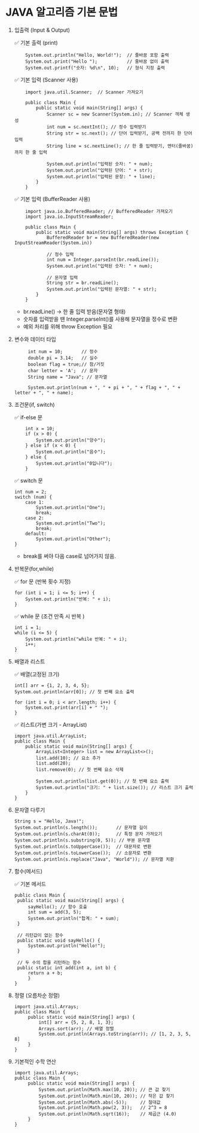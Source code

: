 
<h1>JAVA 알고리즘 기본 문법</h1>

1. 입출력 (Input & Output) <br>

    ✅ 기본 출력 (print)
    ```angular2html
        System.out.println("Hello, World!");  // 줄바꿈 포함 출력
        System.out.print("Hello ");           // 줄바꿈 없이 출력
        System.out.printf("숫자: %d\n", 10);   // 형식 지정 출력
    ```

    ✅ 기본 입력 (Scanner 사용)
    ```angular2html
        import java.util.Scanner;  // Scanner 가져오기

        public class Main {
            public static void main(String[] args) {
                Scanner sc = new Scanner(System.in); // Scanner 객체 생성
                int num = sc.nextInt(); // 정수 입력받기
                String str = sc.next(); // 단어 입력받기, 공백 전까지 한 단어 입력
                String line = sc.nextLine(); // 한 줄 입력받기, 엔터(줄바꿈)까지 한 줄 입력

                System.out.println("입력된 숫자: " + num);
                System.out.println("입력된 단어: " + str);
                System.out.println("입력된 문장: " + line);
            }
        }
    ```
   ✅ 기본 입력 (BufferReader 사용)
    ```angular2html
        import java.io.BufferedReader; // BufferedReader 가져오기
        import java.io.InputStreamReader;

        public class Main {
            public static void main(String[] args) throws Exception {
                BufferedReader br = new BufferedReader(new InputStreamReader(System.in))
                
                // 정수 입력
                int num = Integer.parseInt(br.readLine()); 
                System.out.println("입력된 숫자: " + num);

                // 문자열 입력
                String str = br.readLine();
                System.out.println("입력된 문자열: " + str);
            }
        }
    ```
   - br.readLine() -> 한 줄 입력 받음(문자열 형태)
   - 숫자를 입력받을 땐 Integer.parseInt()를 사용해 문자열을 정수로 변환
   - 예외 처리를 위해 throw Exception 필요

2. 변수와 데이터 타입
   ```angular2html
        int num = 10;       // 정수
        double pi = 3.14;   // 실수
        boolean flag = true;// 참/거짓
        char letter = 'A';  // 문자
        String name = "Java"; // 문자열

        System.out.println(num + ", " + pi + ", " + flag + ", " + letter + ", " + name);
    ```
   
3. 조건문(if, switch)

   ✅ if-else 문
    ```angular2html
        int x = 10;
        if (x > 0) {
            System.out.println("양수");
        } else if (x < 0) {
            System.out.println("음수");
        } else {
            System.out.println("0입니다");
        }
    ```
   
    ✅ switch 문
    ```angular2html
    int num = 2;
    switch (num) {
        case 1:
            System.out.println("One");
            break;
        case 2:
            System.out.println("Two");
            break;
        default:
            System.out.println("Other");
    }
    ```
   - break를 써야 다음 case로 넘어가지 않음.

4. 반복문(for,while)

   ✅ for 문 (반복 횟수 지정)
    ```angular2html
    for (int i = 1; i <= 5; i++) {
        System.out.println("반복: " + i);
    }
    ```

   ✅ while 문 (조건 만족 시 반복 )
    ```angular2html
    int i = 1;
    while (i <= 5) {
        System.out.println("while 반복: " + i);
        i++;
    }
    ```
   
5. 배열과 리스트

   ✅ 배열(고정된 크기)
    ```angular2html
    int[] arr = {1, 2, 3, 4, 5};
    System.out.println(arr[0]); // 첫 번째 요소 출력
    
    for (int i = 0; i < arr.length; i++) {
        System.out.print(arr[i] + " ");
    }
    ```
   ✅ 리스트(가변 크기 - ArrayList)
    ```angular2html
    import java.util.ArrayList;
    public class Main {
        public static void main(String[] args) {
            ArrayList<Integer> list = new ArrayList<>();
            list.add(10); // 요소 추가
            list.add(20);
            list.remove(0); // 첫 번째 요소 삭제
    
            System.out.println(list.get(0)); // 첫 번째 요소 출력
            System.out.println("크기: " + list.size()); // 리스트 크기 출력
        }
    }

    ```
   
6. 문자열 다루기
   ```angular2html
   String s = "Hello, Java!";
   System.out.println(s.length());       // 문자열 길이
   System.out.println(s.charAt(0));      // 특정 문자 가져오기
   System.out.println(s.substring(0, 5)); // 부분 문자열
   System.out.println(s.toUpperCase());  // 대문자로 변환
   System.out.println(s.toLowerCase());  // 소문자로 변환
   System.out.println(s.replace("Java", "World")); // 문자열 치환
   ```
   
7. 함수(메서드)

   ✅ 기본 메서드
   ```angular2html
   public class Main {
    public static void main(String[] args) {
        sayHello(); // 함수 호출
        int sum = add(3, 5);
        System.out.println("합계: " + sum);
    }

    // 리턴값이 없는 함수
    public static void sayHello() {
        System.out.println("Hello!");
    }

    // 두 수의 합을 리턴하는 함수
    public static int add(int a, int b) {
        return a + b;
        }
   }
   ```
   
8. 정렬 (오름차순 정렬)
   ```angular2html
   import java.util.Arrays;
   public class Main {
        public static void main(String[] args) {
            int[] arr = {5, 2, 8, 1, 3};
            Arrays.sort(arr); // 배열 정렬
            System.out.println(Arrays.toString(arr)); // [1, 2, 3, 5, 8]
        }
   }

   ```
   
9. 기본적인 수학 연산
   ```angular2html
   import java.util.Arrays;
   public class Main {
        public static void main(String[] args) {
            System.out.println(Math.max(10, 20)); // 큰 값 찾기
            System.out.println(Math.min(10, 20)); // 작은 값 찾기
            System.out.println(Math.abs(-5));     // 절대값
            System.out.println(Math.pow(2, 3));   // 2^3 = 8
            System.out.println(Math.sqrt(16));    // 제곱근 (4.0)
        }
   }

   ```